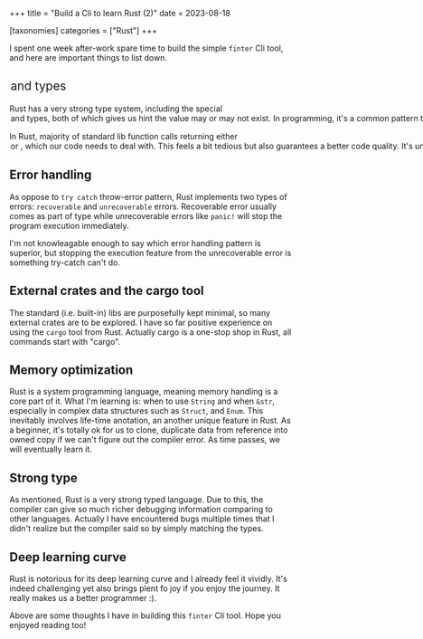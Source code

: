+++
title = "Build a Cli to learn Rust (2)"
date = 2023-08-18

[taxonomies]
categories = ["Rust"]
+++

I spent one week after-work spare time to build the simple `finter` Cli tool,
and here are important things to list down.

## <Option> and <Result> types

Rust has a very strong type system, including the special <Option> and <Result>
types, both of which gives us hint the value may or may not exist. In
programming, it's a common pattern that the code attempts to get a value from
somewhere, such as remote API, local file, memory, etc., and the value to be
retrieved can exist or not. This is where the <Option> and <Result> come into
use.

In Rust, majority of standard lib function calls returning either <Option> or
<Result>, which our code needs to deal with. This feels a bit tedious but also
guarantees a better code quality. It's uncomfortably hard if we simply want to
build quick-and-dirty try-out solutions. But I trust it is the right way to
train programming skills.

## Error handling

As oppose to `try catch` throw-error pattern, Rust implements two types of
errors: `recoverable` and `unrecoverable` errors. Recoverable error usually
comes as part of <Result> type while unrecoverable errors like `panic!` will
stop the program execution immediately.

I'm not knowleagable enough to say which error handling pattern is superior, but
stopping the execution feature from the  unrecoverable error is something
try-catch can't do.

## External crates and the cargo tool

The standard (i.e. built-in) libs are purposefully kept minimal, so many
external crates are to be explored. I have so far positive experience on using
the `cargo` tool from Rust. Actually cargo is a one-stop shop in Rust, all
commands start with "cargo".

## Memory optimization

Rust is a system programming language, meaning memory handling is a core part of
it. What I'm learning is: when to use `String` and when `&str`, especially in
complex data structures such as `Struct`, and `Enum`. This inevitably involves
life-time anotation, an another unique feature in Rust. As a beginner, it's
totally ok for us to clone, duplicate data from reference into owned copy if we
can't figure out the compiler error. As time passes, we will eventually learn
it.

## Strong type

As mentioned, Rust is a very strong typed language. Due to this, the compiler
can give so much richer debugging information comparing to other languages.
Actually I have encountered bugs multiple times that I didn't realize but the
compiler said so by simply matching the types.

## Deep learning curve

Rust is notorious for its deep learning curve and I already feel it vividly.
It's indeed challenging yet also brings plent fo joy if you enjoy the journey.
It really makes us a better programmer :).


Above are some thoughts I have in building this `finter` Cli tool. Hope you
enjoyed reading too!

